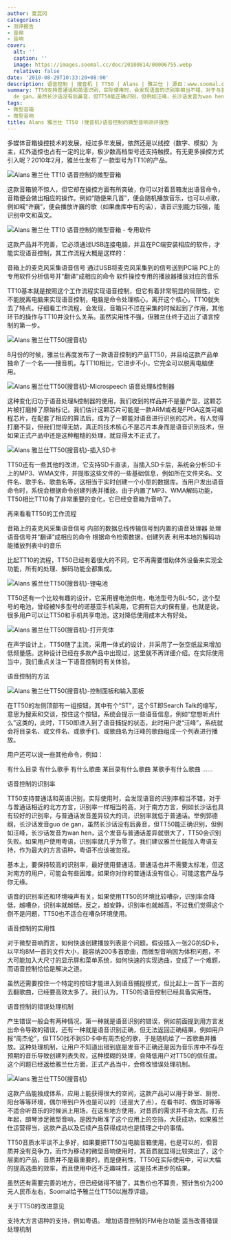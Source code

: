 ```yaml
---
author: 夏昆冈
categories:
- 测评报告
- 音频
- 音响
cover:
  alt: ''
  caption: ''
  image: https://images.soomal.cc/doc/20100814/00006755.webp
  relative: false
date: '2010-08-29T10:33:20+08:00'
description: 语音控制 | 搜音机 | TT50 | Alans | 雅兰仕 | 源自：www.soomal.com | 版权：原创 |  平均/总评分：09.75/39
summary: TT50支持普通话和英语识别，实际使用时，会发现语音的识别率相当不错，对于与普通话相近的北方方言，识别率一样相当的高，对于某些南方方言，例如长沙话也具有较好的识别率，与普通话发音差异较大的词，识别率就低于普通话。举例郭德纲，长沙话发音guo
  de gan，虽然长沙话没有后鼻音，但TT50能正确识别，但例如汪峰，长沙话发音为wan hen，这个发音与普通话差异就很大了，TT50会识别失败。如果用户使用粤语，识别率就几乎为零了。我们建议雅兰仕能加入粤语支持，作为最大的方言语种，粤语不应该被忽视。
tags:
- 微型音箱
- 微型音响
title: Alans 雅兰仕 TT50 (搜音机)语音控制的微型音响测评报告
---
```


多媒体音箱操控技术的发展，经过多年发展，依然还是以线控（数字、模拟）为主，红外遥控也占有一定的比率，极少数高档型号还支持触摸。有无更多操控方式引入呢？2010年2月，雅兰仕发布了一款型号为TT10的产品。



![Alans 雅兰仕 TT10 语音控制的微型音箱](https://images.soomal.cc/doc/20100206/00004004.webp)



这款音箱貌不惊人，但它却在操控方面有所突破，你可以对着音箱发出语音命令，音箱便会做出相应的操作。例如“随便来几首”，便会随机播放音乐，也可以点歌，例如喊“许巍”，便会播放许巍的歌（如果曲库中有的话），语音识别能力较强，能识别中文和英文。



![Alans 雅兰仕 TT10 语音控制的微型音箱 - 专用软件](https://images.soomal.cc/doc/20100206/00004015.webp)



这款产品并不完善，它必须通过USB连接电脑，并且在PC端安装相应的软件，才能实现语音控制，其工作流程大概是这样的：



音箱上的麦克风采集语音信号
通过USB将麦克风采集到的信号送到PC端
PC上的专用软件分析信号并“翻译”成相应的命令
软件操控专用的播放器播放对应的音乐



TT10基本就是按照这个工作流程实现语音控制，但它有着非常明显的局限性，它不能脱离电脑来实现语音控制，电脑是命令处理核心，离开这个核心，TT10就失去了特点。仔细看工作流程，会发现，音箱只不过在采集的时候起到了作用，其他环节的操作与TT10并没什么关系。虽然实用性不强，但雅兰仕终于迈出了语言控制的第一步。



![Alans 雅兰仕TT50(搜音机)](https://images.soomal.cc/doc/20100814/00006756.webp)



8月份的时候，雅兰仕再度发布了一款语音控制的产品TT50，并且给这款产品单独命了一个名――搜音机，与TT10相比，它进步不小，它完全可以脱离电脑使用。



![Alans 雅兰仕TT50(搜音机)-Microspeech 语音处理&控制器](https://images.soomal.cc/doc/20100814/00006767.webp)



这种变化归功于语音处理&控制器的使用，我们收到的样品并不是量产型，这颗芯片被打磨掉了原始标记，我们估计这颗芯片可能是一款ARM或者是FPGA这类可编程芯片，在配套了相应的算法后，成为了一颗能对语音进行识别的芯片。有人觉得打磨不妥，但我们觉得无妨，真正的技术核心不是芯片本身而是语音识别技术，但如果正式产品中还是这种粗糙的处理，就显得太不正式了。



![Alans 雅兰仕TT50(搜音机)-插入SD卡](https://images.soomal.cc/doc/20100814/00006758.webp)



TT50还有一些其他的改进，它支持SD卡直读，当插入SD卡后，系统会分析SD卡上的MP3、WMA文件，并提取这些文件的一些基础信息，例如所在文件夹名、文件名、歌手名、歌曲名等，这相当于实时创建一个小型的数据库。当用户发出语音命令时，系统会根据命令创建列表并播放。由于内置了MP3、WMA解码功能，TT50相比TT10有了非常重要的变化，它已经变音箱为音响了。



再来看看TT50的工作流程



音箱上的麦克风采集语音信号
内部的数据总线传输信号到内置的语音处理器
处理语音信号并“翻译”成相应的命令
根据命令检索数据，创建列表
利用本地的解码功能播放列表中的音乐



比起TT10的流程，TT50已经有着很大的不同，它不再需要借助体外设备来实现全功能，所有的处理、解码功能全都集成。



![Alans 雅兰仕TT50(搜音机)-锂电池](https://images.soomal.cc/doc/20100814/00006760.webp)



TT50还有一个比较有趣的设计，它采用锂电池供电，电池型号为BL-5C，这个型号的电池，曾经被N多型号的诺基亚手机采用，它拥有巨大的保有量，也就是说，很多用户可以让TT50和手机共享电池，这对降低使用成本大有好处。



![Alans 雅兰仕TT50(搜音机)-打开壳体](https://images.soomal.cc/doc/20100814/00006762.webp)



在声学设计上，TT50随了主流，采用一体式的设计，并采用了一张空纸盆来增加低频量感。这种设计已经在多款产品中出现过，这里就不再详细介绍。在实际使用当中，我们重点关注一下语音控制的有关体验。



语音控制的方法



![Alans 雅兰仕TT50(搜音机)-控制面板和输入面板](https://images.soomal.cc/doc/20100814/00006757.webp)



在TT50的左侧顶部有一组按钮，其中有个“ST”，这个ST即Search Talk的缩写，意思为搜索和交谈，按住这个按钮，系统会提示一些语音信息，例如“您想听点什么”这类的，此时，TT50即进入到了语音捕捉的状态，此时用户说“汪峰”，系统就会将目录名、或文件名、或歌手们、或歌曲名为汪峰的歌曲组成一个列表进行播放。



用户还可以说一些其他命令，例如：



有什么目录
有什么歌手
有什么歌曲
某目录有什么歌曲
某歌手有什么歌曲
……



语音控制的识别率



TT50支持普通话和英语识别，实际使用时，会发现语音的识别率相当不错，对于与普通话相近的北方方言，识别率一样相当的高，对于南方方言，例如长沙话也具有较好的识别率，与普通话发音差异较大的词，识别率就低于普通话。举例郭德纲，长沙话发音guo de gan，虽然长沙话没有后鼻音，但TT50能正确识别，但例如汪峰，长沙话发音为wan hen，这个发音与普通话差异就很大了，TT50会识别失败。如果用户使用粤语，识别率就几乎为零了。我们建议雅兰仕能加入粤语支持，作为最大的方言语种，粤语不应该被忽视。



基本上，要保持较高的识别率，最好使用普通话，普通话也并不需要太标准，但这对南方的用户，可能会有些困难，如果你对你的普通话没有信心，可能这套产品与你无缘。



语音的识别率还和环境噪声有关，如果使用TT50的环境比较嘈杂，识别率会降低，越嘈杂，识别率就越低，反之，越安静，识别率也就越高，不过我们觉得这个倒不是问题，TT50也不适合在嘈杂环境使用。



语音控制的实用性



对于微型音响而言，如何快速创建播放列表是个问题。假设插入一张2G的SD卡，以平均8M一首的文件大小，能容纳200多首歌曲，而微型音响因为体积问题，不大可能加入大尺寸的显示屏和菜单系统，如何快速的实现选曲，变成了一个难题，而语音控制恰恰是解决之道。



虽然还需要按住一个特定的按钮才能进入到语音捕捉模式，但比起上一首下一首的去翻歌曲，已经要高效太多了。我们认为，TT50的语音控制已经具备实用性。



语音控制的错误处理机制



产生错误一般会有两种情况，第一种就是语音识别的错误，例如前面提到用方言发出命令导致的错误，还有一种就是语音识别正确，但无法返回正确结果，例如用户报“周杰伦”，但TT50找不到SD卡中有周杰伦的歌，于是随机给了一首歌曲并播放。这种处理机制，让用户不知道出错到底是发音不正确还是因为音乐库中不存在预期的音乐导致创建列表失败，这种模糊的处理，会降低用户对TT50的信任度。这个问题已经返给雅兰仕方面，正式产品当中，会修改错误处理机制。



![Alans 雅兰仕TT50(搜音机)](https://images.soomal.cc/doc/20100814/00006755.webp)



这款产品能独成体系，应用上能获得很大的空间，这款产品可以用于卧室、厨房、阳台等等环境，偶尔带到户外也是可以的（还是大了点），在看书时、做饭时等等不适合听音乐的时候派上用场，在这些地方使用，对音质的需求并不会太高。打去年起，朗琴涉足微型音响，是因为瞅准了这个应用上的空挡，大获成功，如果雅兰仕运营得当，这款产品以及后续产品获得成功也是情理之中的事情。



TT50音质水平谈不上多好，如果要把TT50当电脑音箱使用，也是可以的，但音质并没有竞争力，而作为移动的微型音响使用时，其音质就显得比较突出了，这个层面的产品，音质并不是最重要的，而是便利性，TT50在实际使用中，可以大幅的提高选曲的效率，而且使用中还不乏趣味性，这是技术进步的结果。



虽然还有需要完善的地方，但已经做得不错了，其售价也不算贵，预计售价为200元人民币左右，Soomal给予雅兰仕TT50以推荐评级。



关于TT50的改进意见



支持大方言语种的支持，例如粤语。
增加语音控制的FM电台功能
适当改善错误处理机制